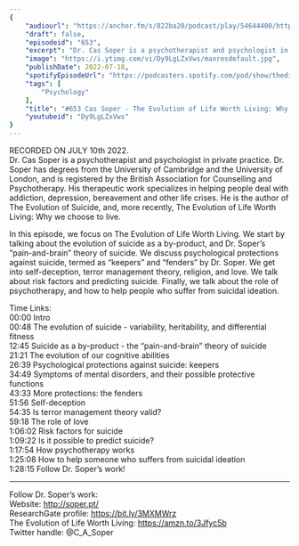 ```yaml
---
{
	"audiourl": "https://anchor.fm/s/822ba20/podcast/play/54644400/https%3A%2F%2Fd3ctxlq1ktw2nl.cloudfront.net%2Fstaging%2F2022-6-10%2F1f5195be-8db9-c94a-df28-c57b3edc928b.m4a",
	"draft": false,
	"episodeid": "653",
	"excerpt": "Dr. Cas Soper is a psychotherapist and psychologist in private practice. Dr. Soper has degrees from the University of Cambridge and the University of London, and is registered by the British Association for Counselling and Psychotherapy. His therapeutic work specializes in helping people deal with addiction, depression, bereavement and other life crises. He is the author of The Evolution of Suicide, and, more recently, The Evolution of Life Worth Living: Why we choose to live.",
	"image": "https://i.ytimg.com/vi/Dy9LgLZxVws/maxresdefault.jpg",
	"publishDate": 2022-07-18,
	"spotifyEpisodeUrl": "https://podcasters.spotify.com/pod/show/thedissenter/episodes/653-Cas-Soper---The-Evolution-of-Life-Worth-Living-Why-we-choose-to-live-e1l247g",
	"tags": [
		"Psychology"
	],
	"title": "#653 Cas Soper - The Evolution of Life Worth Living: Why we choose to live",
	"youtubeid": "Dy9LgLZxVws"
}
---
```

RECORDED ON JULY 10th 2022.  
Dr. Cas Soper is a psychotherapist and psychologist in private practice. Dr. Soper has degrees from the University of Cambridge and the University of London, and is registered by the British Association for Counselling and Psychotherapy. His therapeutic work specializes in helping people deal with addiction, depression, bereavement and other life crises. He is the author of The Evolution of Suicide, and, more recently, The Evolution of Life Worth Living: Why we choose to live.

In this episode, we focus on The Evolution of Life Worth Living. We start by talking about the evolution of suicide as a by-product, and Dr. Soper’s “pain-and-brain” theory of suicide. We discuss psychological protections against suicide, termed as “keepers” and “fenders” by Dr. Soper. We get into self-deception, terror management theory, religion, and love. We talk about risk factors and predicting suicide. Finally, we talk about the role of psychotherapy, and how to help people who suffer from suicidal ideation.

Time Links:  
<time>00:00</time> Intro  
<time>00:48</time> The evolution of suicide - variability, heritability, and differential fitness  
<time>12:45</time> Suicide as a by-product - the “pain-and-brain” theory of suicide  
<time>21:21</time> The evolution of our cognitive abilities  
<time>26:39</time> Psychological protections against suicide: keepers  
<time>34:49</time> Symptoms of mental disorders, and their possible protective functions  
<time>43:33</time> More protections: the fenders  
<time>51:56</time> Self-deception  
<time>54:35</time> Is terror management theory valid?  
<time>59:18</time> The role of love  
<time>1:06:02</time> Risk factors for suicide  
<time>1:09:22</time> Is it possible to predict suicide?  
<time>1:17:54</time> How psychotherapy works  
<time>1:25:08</time> How to help someone who suffers from suicidal ideation  
<time>1:28:15</time> Follow Dr. Soper’s work!

---

Follow Dr. Soper’s work:  
Website: http://soper.pt/  
ResearchGate profile: https://bit.ly/3MXMWrz  
The Evolution of Life Worth Living: https://amzn.to/3Jfyc5b  
Twitter handle: @C_A_Soper
